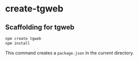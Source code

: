 # create-tgweb

## Scaffolding for tgweb

```bash
npm create tgweb
npm install
```

This command creates a `package.json` in the _current_ directory.
